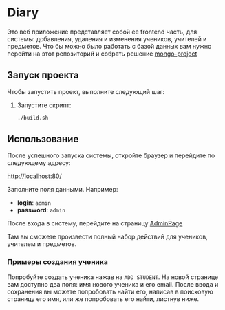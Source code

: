 # Diary

Это веб приложение представляет собой ее frontend часть, для системы: добавления, удаления и изменения учеников, учителей и предметов.
Что бы можно было работать с базой данных вам нужно перейти на этот репозиторий и собрать решение [mongo-project](https://github.com/Yaoguao/new-mongo-project)

## Запуск проекта

Чтобы запустить проект, выполните следующий шаг:

1. Запустите скрипт:

    ```sh
    ./build.sh
    ```

## Использование

После успешного запуска системы, откройте браузер и перейдите по следующему адресу:

[http://localhost:80/](http://localhost:80/)

Заполните поля данными. Например:

- **login**: `admin`
- **password**: `admin`

После входа в систему, перейдите на страницу [AdminPage](http://localhost/#/admin)

Там вы сможете произвести полный набор действий для учеников, учителем и предметов.

### Примеры создания ученика

Попробуйте создать ученика нажав на `ADD STUDENT`. На новой странице вам доступно два поля: имя нового ученика и его email.
После ввода и сохранения вы можете попробовать найти его, написав в поисковую страницу его имя, или же попробовать его найти, листнув ниже.
